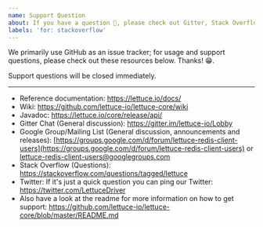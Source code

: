 ```yaml
---
name: Support Question
about: If you have a question 💬, please check out Gitter, Stack Overflow, or post it to the mailing list! Do not post them here.
labels: 'for: stackoverflow'
---
```


We primarily use GitHub as an issue tracker; for usage and support questions, please check out these resources below. Thanks! 😁.

Support questions will be closed immediately.

---

* Reference documentation: https://lettuce.io/docs/
* Wiki: https://github.com/lettuce-io/lettuce-core/wiki
* Javadoc: https://lettuce.io/core/release/api/
* Gitter Chat (General discussion): https://gitter.im/lettuce-io/Lobby
* Google Group/Mailing List (General discussion, announcements and releases): [https://groups.google.com/d/forum/lettuce-redis-client-users](https://groups.google.com/d/forum/lettuce-redis-client-users) or [lettuce-redis-client-users@googlegroups.com](mailto:lettuce-redis-client-users@googlegroups.com)
* Stack Overflow (Questions): https://stackoverflow.com/questions/tagged/lettuce
* Twitter: If it's just a quick question you can ping our Twitter: https://twitter.com/LettuceDriver
* Also have a look at the readme for more information on how to get support:
  https://github.com/lettuce-io/lettuce-core/blob/master/README.md
